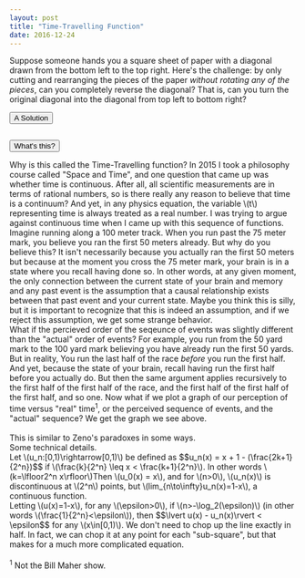 ```yaml
---
layout: post
title: "Time-Travelling Function"
date: 2016-12-24
---
```

<script src="../../../../js/libraries/p5.js" type="text/javascript"></script>
<script src="../../../../js/libraries/p5.dom.js" type="text/javascript"></script>
<script src="../../../../js/time_travel.js"></script>
Suppose someone hands you a square sheet of paper with a diagonal drawn from the bottom left to the top right. Here's the challenge: by only cutting and rearranging the pieces of the paper *without rotating any of the pieces*, can you completely reverse the diagonal? That is, can you turn the original diagonal into the diagonal from top left to bottom right?

<button class="accordion">A Solution</button>
<div class="panel">
<p>
<div id = "time-travel" style="display: flex;justify-content: center;"></div>
</p>
</div>

<button class="accordion">What's this?</button>
<div class="panel">
<p>
Why is this called the Time-Travelling function? In 2015 I took a philosophy course called "Space and Time", and one question that came up was whether time is continuous. After all, all scientific measurements are in terms of rational numbers, so is there really any reason to believe that time is a continuum? And yet, in any physics equation, the variable \(t\) representing time is always treated as a real number. I was trying to argue against continuous time when I came up with this sequence of functions.
<br>Imagine running along a 100 meter track. When you run past the 75 meter mark, you believe you ran the first 50 meters already. But why do you believe this? It isn't necessarily because you actually ran the first 50 meters but because at the moment you cross the 75 meter mark, your brain is in a state where you recall having done so. In other words, at any given moment, the only connection between the current state of your brain and memory and any past event is the assumption that a causal relationship exists between that past event and your current state. Maybe you think this is silly, but it is important to recognize that this is indeed an assumption, and if we reject this assumption, we get some strange behavior. 
<br>
What if the percieved order of the seqeunce of events was slightly different than the "actual" order of events? For example, you run from the 50 yard mark to the 100 yard mark believing you have already run the first 50 yards. But in reality, You run the last half of the race <em>before</em> you run the first half. And yet, because the state of your brain, recall having run the first half before you actually do.
But then the same argument applies recursively to the first half of the first half of the race, and the first half of the first half of the first half, and so one. Now what if we plot a graph of our perception of time versus "real" time<sup>1</sup>, or the perceived sequence of events, and the "actual" sequence? We get the graph we see above.
<br><br>
This is similar to Zeno's paradoxes in some ways.
<br>
Some technical details.<br>
Let \(u_n:[0,1)\rightarrow[0,1)\) be defined as $$u_n(x) = x + 1 - (\frac{2k+1}{2^n})$$ if \(\frac{k}{2^n} \leq x < \frac{k+1}{2^n}\). In other words \(k=\lfloor2^n x\rfloor\)Then \(u_0(x) = x\), and for \(n>0\), \(u_n(x)\) is discontinuous at \(2^n\) points, but \(lim_{n\to\infty}u_n(x)=1-x\), a continuous function.

<br>
Letting \(u(x)=1-x\), for any \(\epsilon>0\), if \(n>-\log_2(\epsilon)\) (in other words \(\frac{1}{2^n}<\epsilon\)), then $$\lvert u(x) - u_n(x)\rvert < \epsilon$$ for any \(x\in[0,1)\). 
We don't need to chop up the line exactly in half. In fact, we can chop it at any point for each "sub-square", but that makes for a much more complicated equation.<br><br>
<sup>1</sup> Not the Bill Maher show.
<!-- </div> -->
